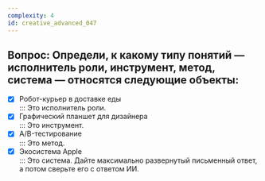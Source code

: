 ```yaml
---
complexity: 4
id: creative_advanced_047
---
```

## Вопрос: Определи, к какому типу понятий — исполнитель роли, инструмент, метод, система — относятся следующие объекты:

- [x] Робот-курьер в доставке еды  
  ::: Это исполнитель роли.  
- [x] Графический планшет для дизайнера  
  ::: Это инструмент.  
- [x] A/B-тестирование  
  ::: Это метод.  
- [x] Экосистема Apple  
  ::: Это система. Дайте максимально развернутый письменный ответ, а потом сверьте его с ответом ИИ.